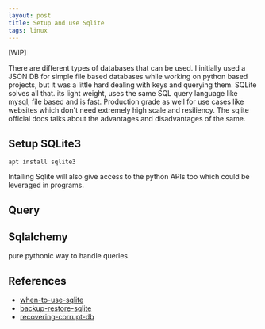 ```yaml
---
layout: post
title: Setup and use Sqlite 
tags: linux
---
```


[WIP]

There are different types of databases that can be used. I initially used a JSON DB for simple file based databases while working on python based projects, but it was a little hard dealing with keys and querying them. SQLite solves all that.
its light weight, uses the same SQL query language like mysql, file based and is fast. Production grade as well for use cases like websites which don't need extremely high scale and resiliency. The sqlite official docs talks about the advantages and disadvantages of the same. 

## Setup SQLite3
```
apt install sqlite3
```
Intalling Sqlite will also give access to the python APIs too which could be leveraged in programs.

## Query

## Sqlalchemy 
pure pythonic way to handle queries. 

## References
- [when-to-use-sqlite](https://www.sqlite.org/whentouse.html)
- [backup-restore-sqlite](https://linuxhint.com/backup-restore-sqlite/)
- [recovering-corrupt-db](https://stackoverflow.com/questions/18259692/how-to-recover-a-corrupt-sqlite3-database)
